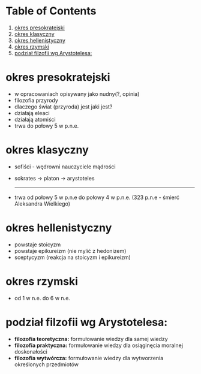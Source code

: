 
# Table of Contents

1.  [okres presokratejski](#orgef1af49)
2.  [okres klasyczny](#orgd869e39)
3.  [okres hellenistyczny](#org348c866)
4.  [okres rzymski](#orgff750bd)
5.  [podział filzofii wg Arystotelesa:](#org76ff4a1)



<a id="orgef1af49"></a>

# okres presokratejski

-   w opracowaniach opisywany jako nudny(?, opinia)
-   filozofia przyrody
-   dlaczego świat (przyroda) jest jaki jest?
-   działają eleaci
-   działają atomiści
-   trwa do połowy 5 w p.n.e.


<a id="orgd869e39"></a>

# okres klasyczny

-   sofiści - wędrowni nauczyciele mądrości
-   sokrates -> platon -> arystoteles
    
    <table border="2" cellspacing="0" cellpadding="6" rules="groups" frame="hsides">
    
    
    </table>
-   trwa od połowy 5 w p.n.e do połowy 4 w p.n.e. (323 p.n.e - śmierć Aleksandra Wielkiego)


<a id="org348c866"></a>

# okres hellenistyczny

-   powstaje stoicyzm
-   powstaje epikureizm (nie mylić z hedonizem)
-   sceptycyzm (reakcja na stoicyzm i epikureizm)


<a id="orgff750bd"></a>

# okres rzymski

-   od 1 w n.e. do 6 w n.e.


<a id="org76ff4a1"></a>

# podział filzofii wg Arystotelesa:

-   **filozofia teoretyczna:** formułowanie wiedzy dla samej wiedzy
-   **filozofia praktyczna:** formułowanie wiedzy dla osiąginęcia moralnej doskonałości
-   **filozofia wytwórcza:** formułowanie wiedzy dla wytworzenia określonych przedmiotów

